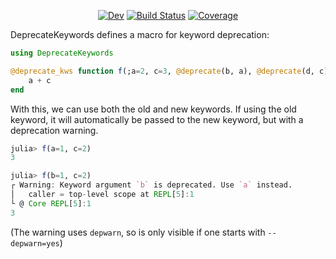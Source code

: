 <div align="center">

[![Dev](https://img.shields.io/badge/docs-dev-blue.svg)](https://astroautomata.com/DeprecateKeywords.jl/dev/)
[![Build Status](https://github.com/MilesCranmer/DeprecateKeywords.jl/actions/workflows/CI.yml/badge.svg?branch=master)](https://github.com/MilesCranmer/DeprecateKeywords.jl/actions/workflows/CI.yml?query=branch%3Amain)
[![Coverage](https://coveralls.io/repos/github/MilesCranmer/DeprecateKeywords.jl/badge.svg?branch=master)](https://coveralls.io/github/MilesCranmer/DeprecateKeywords.jl?branch=master)

</div>
  
DeprecateKeywords defines a macro for keyword deprecation:

```julia
using DeprecateKeywords

@deprecate_kws function f(;a=2, c=3, @deprecate(b, a), @deprecate(d, c))
    a + c
end
```

With this, we can use both the old and new keywords.
If using the old keyword, it will automatically be passed to the new keyword, but with a deprecation warning.

```julia
julia> f(a=1, c=2)
3

julia> f(b=1, c=2)
┌ Warning: Keyword argument `b` is deprecated. Use `a` instead.
│   caller = top-level scope at REPL[5]:1
└ @ Core REPL[5]:1
3
```

(The warning uses `depwarn`, so is only visible if one starts with `--depwarn=yes`)
